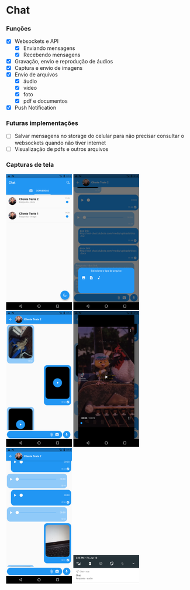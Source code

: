 
# Chat
### Funções
- [x] Websockets e API
	- [x] Enviando mensagens
	- [x] Recebendo mensagens 
- [x] Gravação, envio e reprodução de áudios
- [x] Captura e envio de imagens
- [x] Envio de arquivos
	- [x] áudio
	- [x] vídeo
	- [x] foto
	- [x] pdf e documentos
- [x] Push Notification 
### Futuras implementações
- [ ] Salvar mensagens no storage do celular para não precisar consultar o websockets quando não tiver internet
- [ ] Visualização de pdfs e outros arquivos

### Capturas de tela
<p float="left">
	<img src="readme/1.png" width="180"/>
	<img src="readme/2.png" width="180"/>
	<img src="readme/3.png" width="180"/>
	<img src="readme/4.png" width="180"/>
	<img src="readme/5.png" width="180"/>
	<img src="readme/6.png" width="180"/>
</p>
